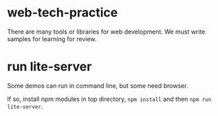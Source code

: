 # web-tech-practice

There are many tools or libraries for web development. We must write samples for learning for review.

# run lite-server

Some demos can run in command line, but some need browser.

If so, install npm modules in top directory, `npm install` and then `npm run lite-server`.